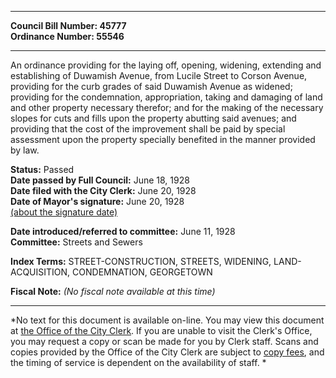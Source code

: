 * * * * *  
  
**Council Bill Number: [](#h0)[](#h2)45777**   
**Ordinance Number: 55546**  
  
* * * * *  
  
An ordinance providing for the laying off, opening, widening, extending and establishing of Duwamish Avenue, from Lucile Street to Corson Avenue, providing for the curb grades of said Duwamish Avenue as widened; providing for the condemnation, appropriation, taking and damaging of land and other property necessary therefor; and for the making of the necessary slopes for cuts and fills upon the property abutting said avenues; and providing that the cost of the improvement shall be paid by special assessment upon the property specially benefited in the manner provided by law.  
  
**Status:** Passed   
**Date passed by Full Council:** June 18, 1928   
**Date filed with the City Clerk:** June 20, 1928   
**Date of Mayor's signature:** June 20, 1928   
[(about the signature date)](/~public/approvaldate.htm)   
  
  
**Date introduced/referred to committee:** June 11, 1928   
**Committee:** Streets and Sewers   
  
**Index Terms:** STREET-CONSTRUCTION, STREETS, WIDENING, LAND-ACQUISITION, CONDEMNATION, GEORGETOWN  
  
**Fiscal Note:** *(No fiscal note available at this time)*  
  
* * * * *  
  
*No text for this document is available on-line. You may view this document at [the Office of the City Clerk](http://www.seattle.gov/leg/clerk/contactUs.htm). If you are unable to visit the Clerk's Office, you may request a copy or scan be made for you by Clerk staff. Scans and copies provided by the Office of the City Clerk are subject to [copy fees](http://clerk.seattle.gov/~public/clerkfees.htm), and the timing of service is dependent on the availability of staff. *  
  
  
